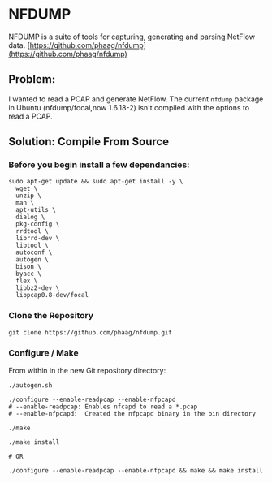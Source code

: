 # NFDUMP
NFDUMP is a suite of tools for capturing, generating and parsing NetFlow data. [https://github.com/phaag/nfdump](https://github.com/phaag/nfdump)

## Problem:
I wanted to read a PCAP and generate NetFlow. The current `nfdump` package in Ubuntu (nfdump/focal,now 1.6.18-2) isn't compiled with the options to read a PCAP.

## Solution: Compile From Source
### Before you begin install a few dependancies:
```
sudo apt-get update && sudo apt-get install -y \
  wget \
  unzip \
  man \
  apt-utils \
  dialog \
  pkg-config \
  rrdtool \
  librrd-dev \
  libtool \
  autoconf \
  autogen \
  bison \
  byacc \
  flex \
  libbz2-dev \
  libpcap0.8-dev/focal
```
  
### Clone the Repository
```
git clone https://github.com/phaag/nfdump.git
```
  
### Configure / Make
From within in the new Git repository directory:
```
./autogen.sh

./configure --enable-readpcap --enable-nfpcapd
# --enable-readpcap: Enables nfcapd to read a *.pcap
# --enable-nfpcapd:  Created the nfpcapd binary in the bin directory

./make

./make install

# OR

./configure --enable-readpcap --enable-nfpcapd && make && make install
```

